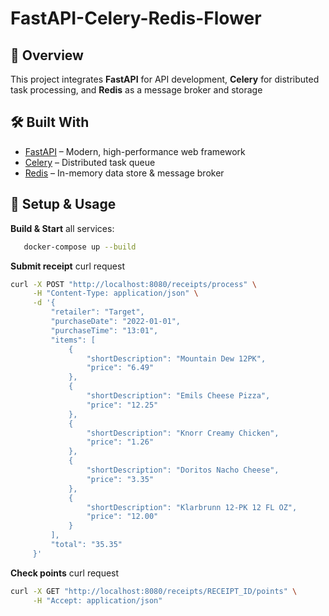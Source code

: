 # FastAPI-Celery-Redis-Flower  

## 🚀 Overview  

This project integrates **FastAPI** for API development, **Celery** for distributed task processing, and **Redis** as a message broker and storage 

## 🛠 Built With  
- [FastAPI](https://fastapi.tiangolo.com/) – Modern, high-performance web framework  
- [Celery](https://docs.celeryq.dev/en/stable/index.html#) – Distributed task queue  
- [Redis](https://redis.io/) – In-memory data store & message broker  

## 🔧 Setup & Usage  

**Build & Start** all services:  
   ```bash
      docker-compose up --build
   ```

**Submit receipt** curl request
```bash
curl -X POST "http://localhost:8080/receipts/process" \
     -H "Content-Type: application/json" \
     -d '{
         "retailer": "Target",
         "purchaseDate": "2022-01-01",
         "purchaseTime": "13:01",
         "items": [
             {
                 "shortDescription": "Mountain Dew 12PK",
                 "price": "6.49"
             },
             {
                 "shortDescription": "Emils Cheese Pizza",
                 "price": "12.25"
             },
             {
                 "shortDescription": "Knorr Creamy Chicken",
                 "price": "1.26"
             },
             {
                 "shortDescription": "Doritos Nacho Cheese",
                 "price": "3.35"
             },
             {
                 "shortDescription": "Klarbrunn 12-PK 12 FL OZ",
                 "price": "12.00"
             }
         ],
         "total": "35.35"
     }'
```

**Check points** curl request
```bash
curl -X GET "http://localhost:8080/receipts/RECEIPT_ID/points" \
     -H "Accept: application/json"
```
